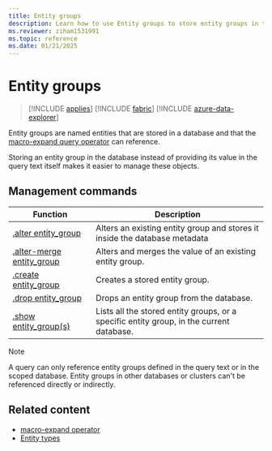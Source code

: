 ```yaml
---
title: Entity groups
description: Learn how to use Entity groups to store entity groups in the database.
ms.reviewer: ziham1531991
ms.topic: reference
ms.date: 01/21/2025
---
```


# Entity groups

> [!INCLUDE [applies](../includes/applies-to-version/applies.md)] [!INCLUDE [fabric](../includes/applies-to-version/fabric.md)] [!INCLUDE [azure-data-explorer](../includes/applies-to-version/azure-data-explorer.md)]

Entity groups are named entities that are stored in a database and that the [macro-expand query operator](../query/macro-expand-operator.md) can reference.


Storing an entity group in the database instead of providing its value in the query text itself makes it easier to manage these objects.

## Management commands

|Function |Description|
|---------|-----------|
|[.alter entity_group](alter-entity-group.md) |Alters an existing entity group and stores it inside the database metadata |
|[.alter-merge entity_group](alter-merge-entity-group.md) |Alters and merges the value of an existing entity group. |
|[.create entity_group](create-entity-group.md) |Creates a stored entity group.|
|[.drop entity_group](drop-entity-group.md) |Drops an entity group from the database. |
|[.show entity_group(s)](show-entity-group.md) |Lists all the stored entity groups, or a specific entity group, in the current database.|

> [!NOTE]
> A query can only reference entity groups defined in the query text or in the scoped database. Entity groups in other databases or clusters can't be referenced directly or indirectly.

## Related content

* [macro-expand operator](../query/macro-expand-operator.md)
* [Entity types](../query/schema-entities/index.md)